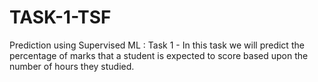 # TASK-1-TSF
Prediction using Supervised ML : Task 1 - In this task we will predict the percentage of marks that a student is expected to score based upon the number of hours they studied.
